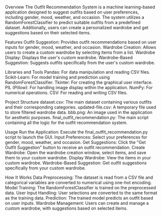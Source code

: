 Overview 
The Outfit Recommendation System is a machine learning-based application designed to suggest outfits based on user preferences, including gender, mood, weather, and occasion. The system utilizes a RandomForestClassifier to predict suitable outfits from a predefined dataset. Additionally, users can create a personalized wardrobe and get suggestions based on their selected items.

Features
Outfit Suggestion: Provides outfit recommendations based on user inputs for gender, mood, weather, and occasion.
Wardrobe Creation: Allows users to create a custom wardrobe by selecting items from a list.
Wardrobe Display: Displays the user's custom wardrobe.
Wardrobe-Based Suggestion: Suggests outfits specifically from the user's custom wardrobe.

Libraries and Tools
Pandas: For data manipulation and reading CSV files.
Scikit-Learn: For model training and prediction using RandomForestClassifier.
Tkinter: For creating the graphical user interface.
PIL (Pillow): For handling image display within the application.
NumPy: For numerical operations.
CSV: For reading and writing CSV files.

Project Structure
dataset.csv: The main dataset containing various outfits and their corresponding categories.
updated-file.csv: A temporary file used to store filtered wardrobe data.
bbb.png: An image used in the application for aesthetic purposes.
final_outfit_recommendation.py: The main script containing all the logic for the outfit recommendation system.

Usage
Run the Application: Execute the final_outfit_recommendation.py script to launch the GUI.
Input Preferences: Select your preferences for gender, mood, weather, and occasion.
Get Suggestions: Click the "Get Outfit Suggestion" button to receive an outfit recommendation.
Create Wardrobe: Open the wardrobe creation window, select items, and save them to your custom wardrobe.
Display Wardrobe: View the items in your custom wardrobe.
Wardrobe-Based Suggestion: Get outfit suggestions specifically from your custom wardrobe.

How It Works
Data Preprocessing: The dataset is read from a CSV file and categorical variables are converted to numerical using one-hot encoding.
Model Training: The RandomForestClassifier is trained on the preprocessed data.
User Input Handling: User selections are converted to the same format as the training data.
Prediction: The trained model predicts an outfit based on user inputs.
Wardrobe Management: Users can create and manage a custom wardrobe, with suggestions based on selected items.
